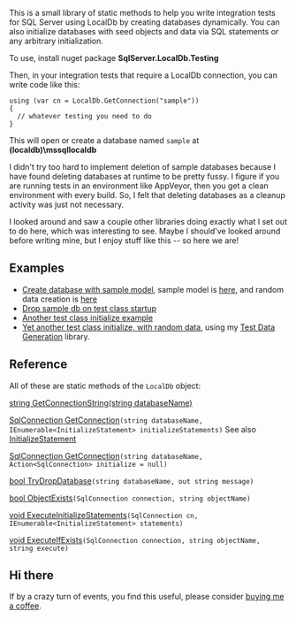 This is a small library of static methods to help you write integration tests for SQL Server using LocalDb by creating databases dynamically. You can also initialize databases with seed objects and data via SQL statements or any arbitrary initialization.

To use, install nuget package **SqlServer.LocalDb.Testing**

Then, in your integration tests that require a LocalDb connection, you can write code like this:

```
using (var cn = LocalDb.GetConnection("sample"))
{
  // whatever testing you need to do
}
```
This will open or create a database named `sample` at **(localdb)\mssqllocaldb**

I didn't try too hard to implement deletion of sample databases because I have found deleting databases at runtime to be pretty fussy. I figure if you are running tests in an environment like AppVeyor, then you get a clean environment with every build. So, I felt that deleting databases as a cleanup activity was just not necessary.

I looked around and saw a couple other libraries doing exactly what I set out to do here, which was interesting to see. Maybe I should've looked around before writing mine, but I enjoy stuff like this -- so here we are!

## Examples
- [Create database with sample model](https://github.com/adamosoftware/SqlIntegration/blob/master/Testing/SqlMigratorTest.cs#L43), sample model is [here](https://github.com/adamosoftware/SqlIntegration/blob/master/Testing/SqlMigratorTest.cs#L103), and random data creation is [here](https://github.com/adamosoftware/SqlIntegration/blob/master/Testing/SqlMigratorTest.cs#L69)
- [Drop sample db on test class startup](https://github.com/adamosoftware/SqlIntegration/blob/master/Testing/SqlMigratorTest.cs#L25)
- [Another test class initialize example](https://github.com/adamosoftware/Dapper.CX/blob/master/Tests/SqlServer/SqlServerIntegration.cs#L17)
- [Yet another test class initialize, with random data](https://github.com/adamosoftware/Dapper.QX/blob/master/Testing/ExecutionSqlServer.cs#L25), using my [Test Data Generation](https://github.com/adamosoftware/TestDataGen) library.

## Reference
All of these are static methods of the `LocalDb` object:

[string GetConnectionString(string databaseName)](https://github.com/adamosoftware/SqlServer.LocalDb/blob/master/SqlServer.LocalDb/LocalDb.cs#L13)

[SqlConnection GetConnection](https://github.com/adamosoftware/SqlServer.LocalDb/blob/master/SqlServer.LocalDb/LocalDb.cs#L18)`(string databaseName, IEnumerable<InitializeStatement> initializeStatements)` See also [InitializeStatement](https://github.com/adamosoftware/SqlServer.LocalDb/blob/master/SqlServer.LocalDb/Models/InitializeStatement.cs)

[SqlConnection GetConnection](https://github.com/adamosoftware/SqlServer.LocalDb/blob/master/SqlServer.LocalDb/LocalDb.cs#L53)`(string databaseName, Action<SqlConnection> initialize = null)`

[bool TryDropDatabase](https://github.com/adamosoftware/SqlServer.LocalDb/blob/master/SqlServer.LocalDb/LocalDb.cs#L94)`(string databaseName, out string message)`

[bool ObjectExists](https://github.com/adamosoftware/SqlServer.LocalDb/blob/master/SqlServer.LocalDb/LocalDb.cs#L143)`(SqlConnection connection, string objectName)`

[void ExecuteInitializeStatements](https://github.com/adamosoftware/SqlServer.LocalDb/blob/master/SqlServer.LocalDb/LocalDb.cs#L26)`(SqlConnection cn, IEnumerable<InitializeStatement> statements)`

[void ExecuteIfExists](https://github.com/adamosoftware/SqlServer.LocalDb/blob/master/SqlServer.LocalDb/LocalDb.cs#L159)`(SqlConnection connection, string objectName, string execute)`

## Hi there
If by a crazy turn of events, you find this useful, please consider [buying me a coffee](https://paypal.me/adamosoftware).
